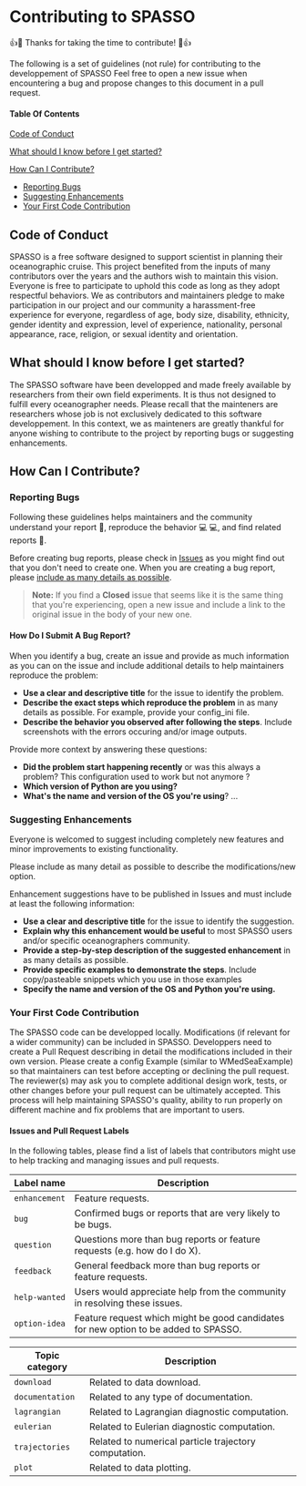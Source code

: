 # Contributing to SPASSO

:+1::tada: Thanks for taking the time to contribute! :tada::+1:

The following is a set of guidelines (not rule) for contributing to the developpement of SPASSO
Feel free to open a new issue when encountering a bug and propose changes to this 
document in a pull request.

#### Table Of Contents

[Code of Conduct](#code-of-conduct)

[What should I know before I get started?](#what-should-i-know-before-i-get-started)

[How Can I Contribute?](#how-can-i-contribute)
  * [Reporting Bugs](#reporting-bugs)
  * [Suggesting Enhancements](#suggesting-enhancements)
  * [Your First Code Contribution](#your-first-code-contribution)

## Code of Conduct

SPASSO is a free software designed to support scientist in planning their oceanographic
cruise. This project benefited from the inputs of many contributors over the years 
and the authors wish to maintain this vision. Everyone is free to participate to uphold this code
as long as they adopt respectful behaviors. We as contributors and maintainers pledge 
to make participation in our project and our community a harassment-free experience for everyone,
 regardless of age, body size, disability, ethnicity, gender identity and expression,
  level of experience, nationality, personal appearance, race, religion, or sexual identity 
  and orientation.

## What should I know before I get started?

The SPASSO software have been developped and made freely available by researchers 
from their own field experiments. It is thus not designed to fulfill every oceanographer needs.
Please recall that the mainteners are researchers whose job is not exclusively dedicated to this
software developpement. In this context, we as mainteners are greatly thankful for anyone wishing
to contribute to the project by reporting bugs or suggesting enhancements.

## How Can I Contribute?

### Reporting Bugs

Following these guidelines helps maintainers and the community understand your report :pencil:, reproduce the behavior :computer: :computer:, and find related reports :mag_right:.

Before creating bug reports, please check in [Issues](https://github.com/OceanCruises/SPASSO/issues) as you might find out that you don't need to create one. When you are creating a bug report, please [include as many details as possible](#how-do-i-submit-a-good-bug-report).

> **Note:** If you find a **Closed** issue that seems like it is the same thing that you're experiencing, open a new issue and include a link to the original issue in the body of your new one.

#### How Do I Submit A Bug Report?

When you identify a bug, create an issue and provide as much information as you can on the issue and include additional details to help maintainers reproduce the problem:

* **Use a clear and descriptive title** for the issue to identify the problem.
* **Describe the exact steps which reproduce the problem** in as many details as possible. For example, provide your config_ini file.
* **Describe the behavior you observed after following the steps**. Include screenshots with the errors occuring and/or image outputs.

Provide more context by answering these questions:

* **Did the problem start happening recently** or was this always a problem? This configuration used to work but not anymore ?
* **Which version of Python are you using?** 
* **What's the name and version of the OS you're using**?
...

### Suggesting Enhancements

Everyone is welcomed to suggest including completely new features and minor improvements to existing functionality.

Please include as many detail as possible to describe the modifications/new option. 

Enhancement suggestions have to be published in Issues and must include at least the following information:

* **Use a clear and descriptive title** for the issue to identify the suggestion.
* **Explain why this enhancement would be useful** to most SPASSO users and/or specific oceanographers community.
* **Provide a step-by-step description of the suggested enhancement** in as many details as possible.
* **Provide specific examples to demonstrate the steps**. Include copy/pasteable snippets which you use in those examples
* **Specify the name and version of the OS and Python you're using.**

### Your First Code Contribution
The SPASSO code can be developped locally. Modifications (if relevant for a wider community) can be included in SPASSO. Developpers need to create a Pull Request describing in detail the modifications included in their own version. Please create a config Example (similar to WMedSeaExample) so that maintainers can test before accepting or declining the pull request.
The reviewer(s) may ask you to complete additional design work, tests, or other changes before your pull request can be ultimately accepted.
This process will help maintaining SPASSO's quality, ability to run properly on different machine and fix problems that are important to users.


#### Issues and Pull Request Labels
In the following tables, please find a list of labels that contributors might use to help tracking and managing issues and pull requests.

| Label name | Description |
| --- | --- |
| `enhancement` | Feature requests. |
| `bug` | Confirmed bugs or reports that are very likely to be bugs. |
| `question` | Questions more than bug reports or feature requests (e.g. how do I do X). |
| `feedback` | General feedback more than bug reports or feature requests. |
| `help-wanted` | Users would appreciate help from the community in resolving these issues. |
| `option-idea` | Feature request which might be good candidates for new option to be added to SPASSO. |

| Topic category |  Description |
| --- | --- |
| `download` | Related to data download. |
| `documentation` | Related to any type of documentation. |
| `lagrangian` | Related to Lagrangian diagnostic computation. |
| `eulerian` | Related to Eulerian diagnostic computation. |
| `trajectories` | Related to numerical particle trajectory computation. |
| `plot` | Related to data plotting. |